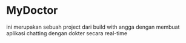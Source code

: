 # MyDoctor

ini merupakan sebuah project dari build with angga dengan membuat aplikasi chatting dengan dokter secara real-time
